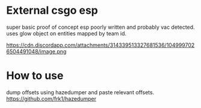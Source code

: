 # External csgo esp
 super basic proof of concept esp poorly written and probably vac detected. uses glow object on entities mapped by team id.
 
 https://cdn.discordapp.com/attachments/314339513327681536/1049997026504491048/image.png
 
 # How to use
 
 dump offsets using hazedumper and paste relevant offsets.
       https://github.com/frk1/hazedumper
